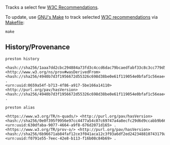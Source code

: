Tracks a select few [W3C Recommendations](w3c.txt).

To update, use [GNU's Make](https://www.gnu.org/software/make/) to track selected [W3C recommendations](w3c.txt) via [Makefile](Makefile): 

```make``` 

## History/Provenance

```
preston history
```


```
<hash://sha256/1aaa7dd2cbc294884a73fd3c4ccd6dac79bcaedfabf33c8c3cc779d57cb663f4> <http://www.w3.org/ns/prov#wasDerivedFrom> <hash://sha256/4940b7d3f1956672d55326c698d38be0e61f119054e0bfaf1c56eae4677d4720> .
<urn:uuid:0659a54f-b713-4f86-a917-5be166a14110> <http://purl.org/pav/hasVersion> <hash://sha256/4940b7d3f1956672d55326c698d38be0e61f119054e0bfaf1c56eae4677d4720> .
```

```
preston alias
```

```
<https://www.w3.org/TR/n-quads/> <http://purl.org/pav/hasVersion> <hash://sha256/0e0f395f9956e97cc4477a54c07c69747a4a8ecfc29d6d9ccabb9b662c8efc91> <urn:uuid:630dfaba-9077-4664-a9f8-676d2071d165> .
<https://www.w3.org/TR/prov-o/> <http://purl.org/pav/hasVersion> <hash://sha256/6b96671ab84faf12ce3f041aca12c3f93a6df2ed242348810743179a68e69555> <urn:uuid:f0791e55-7eec-42e8-b113-f16b08c84b69> .
```


